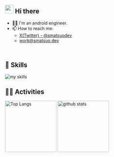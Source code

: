 <!-- 1. GitHub usernameを変更
<div align="right">
  <img src="https://komarev.com/ghpvc/?username=EringiShimeji" />
</div>
 -->

<!-- 2. プロフィールや連絡先を変更 -->
## <img src="https://media.giphy.com/media/hvRJCLFzcasrR4ia7z/giphy.gif" width="28"> Hi there

- 🧑‍💻 I'm an android engineer.
- 📫 How to reach me:
  - [X(Twitter) - @smatsuodev](https://twitter.com/smatsuodev)
  - work@smatsuo.dev
<br>


<!-- 3. 好きな技術スタックに変更 -->
<!-- ライトモート：theme=light, ダークモート：theme=dark -->
<!-- アイコンの選択肢一覧：https://arc.net/l/quote/zizyykfh -->
## 🌱 Skills
<img alt="my skills" src="https://skillicons.dev/icons?theme=dark&i=kotlin,rust,c,cpp,ts,react,py,flutter" />
<br>


<!-- 4. GitHub usernameを変更, 2箇所 -->
<!-- ライトモート：theme=light, ダークモート：theme=vue-dark  -->
## 🏃‍♀️ Activities
<div align="left"> 
  <img alt="Top Langs" height="170px" src="https://github-readme-stats.vercel.app/api?username=smatsuodev&theme=github_dark_dimmed&layout=compact&count_private=true" />
  <img alt="github stats" height="170px" src="https://github-readme-stats.vercel.app/api/top-langs/?username=smatsuodev&theme=github_dark_dimmed&layout=compact&count_private=true" />
</div>


<!--
This repository is a ✨ _special_ ✨ repository because its `README.md` (this file) appears on your GitHub profile.

Here are some ideas to get you started:

- 🔭 I’m currently working on ...
- 🌱 I’m currently learning ...
- 👯 I’m looking to collaborate on ...
- 🤔 I’m looking for help with ...
- 💬 Ask me about ...
- 📫 How to reach me: ...
- 😄 Pronouns: ...
- ⚡ Fun fact: ...
-->

